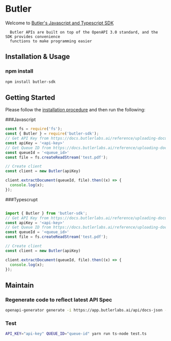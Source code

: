 # Butler
Welcome to [Butler's Javascript and Typescript SDK](https://butlerlabs.ai)

      Butler APIs are built on top of the OpenAPI 3.0 standard, and the SDK provides convenience
      functions to make programming easier

## Installation & Usage
### npm install

```sh
npm install butler-sdk
```

## Getting Started

Please follow the [installation procedure](#installation--usage) and then run the following:

###Javascript
```javascript
const fs = require('fs');
const { Butler } = require('butler-sdk');
// Get API Key from https://docs.butlerlabs.ai/reference/uploading-documents-to-the-rest-api#get-your-api-key
const apiKey = '<api-key>'
// Get Queue ID from https://docs.butlerlabs.ai/reference/uploading-documents-to-the-rest-api#go-to-the-model-details-page
const queueId = '<queue_id>'
const file = fs.createReadStream('test.pdf');

// Create client
const client = new Butler(apiKey)

client.extractDocument(queueId, file).then((x) => {
  console.log(x);
});


```
###Typescrupt
```typescript

import { Butler } from 'butler-sdk';
// Get API Key from https://docs.butlerlabs.ai/reference/uploading-documents-to-the-rest-api#get-your-api-key
const apiKey = '<api-key>'
// Get Queue ID from https://docs.butlerlabs.ai/reference/uploading-documents-to-the-rest-api#go-to-the-model-details-page
const queueId = '<queue_id>'
const file = fs.createReadStream('test.pdf');

// Create client
const client = new Butler(apiKey)

client.extractDocument(queueId, file).then((x) => {
  console.log(x);
});
```

## Maintain
### Regenerate code to reflect latest API Spec
```sh
openapi-generator generate -i https://app.butlerlabs.ai/api/docs-json -g typescript-axios --package-name butler
```

### Test
```sh
API_KEY="api-key" QUEUE_ID="queue-id" yarn run ts-node test.ts
```
